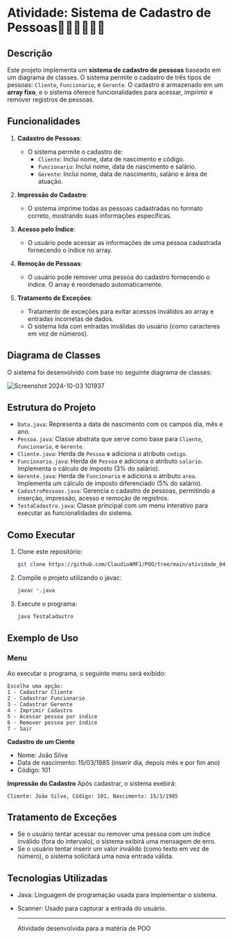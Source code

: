 # Atividade: Sistema de Cadastro de Pessoas🙋🏼‍♂️🙋🏼‍♀️

## Descrição

Este projeto implementa um **sistema de cadastro de pessoas** baseado em um diagrama de classes. O sistema permite o cadastro de três tipos de pessoas: `Cliente`, `Funcionario`, e `Gerente`. O cadastro é armazenado em um **array fixo**, e o sistema oferece funcionalidades para acessar, imprimir e remover registros de pessoas.

## Funcionalidades

1. **Cadastro de Pessoas**:
   - O sistema permite o cadastro de:
     - `Cliente`: Inclui nome, data de nascimento e código.
     - `Funcionario`: Inclui nome, data de nascimento e salário.
     - `Gerente`: Inclui nome, data de nascimento, salário e área de atuação.
   
2. **Impressão do Cadastro**:
   - O sistema imprime todas as pessoas cadastradas no formato correto, mostrando suas informações específicas.

3. **Acesso pelo Índice**:
   - O usuário pode acessar as informações de uma pessoa cadastrada fornecendo o índice no array.

4. **Remoção de Pessoas**:
   - O usuário pode remover uma pessoa do cadastro fornecendo o índice. O array é reordenado automaticamente.

5. **Tratamento de Exceções**:
   - Tratamento de exceções para evitar acessos inválidos ao array e entradas incorretas de dados.
   - O sistema lida com entradas inválidas do usuário (como caracteres em vez de números).

## Diagrama de Classes

O sistema foi desenvolvido com base no seguinte diagrama de classes:

![Screenshot 2024-10-03 101937](https://github.com/user-attachments/assets/fd088b73-f126-435d-86c9-673fff8a9311)


## Estrutura do Projeto

- `Data.java`: Representa a data de nascimento com os campos dia, mês e ano.
- `Pessoa.java`: Classe abstrata que serve como base para `Cliente`, `Funcionario`, e `Gerente`.
- `Cliente.java`: Herda de `Pessoa` e adiciona o atributo `codigo`.
- `Funcionario.java`: Herda de `Pessoa` e adiciona o atributo `salario`. Implementa o cálculo de imposto (3% do salário).
- `Gerente.java`: Herda de `Funcionario` e adiciona o atributo `area`. Implementa um cálculo de imposto diferenciado (5% do salário).
- `CadastroPessoas.java`: Gerencia o cadastro de pessoas, permitindo a inserção, impressão, acesso e remoção de registros.
- `TestaCadastro.java`: Classe principal com um menu interativo para executar as funcionalidades do sistema.

## Como Executar

1. Clone este repositório:
   ```bash
   git clone https://github.com/ClaudioAMF1/POO/tree/main/atividade_04
    ```
2. Compile o projeto utilizando o javac:
    ```bash
    javac *.java
    ```
3. Execute o programa:
    ```bash
    java TestaCadastro
    ```

## Exemplo de Uso

### Menu
Ao executar o programa, o seguinte menu será exibido:
```
Escolha uma opção:
1 - Cadastrar Cliente
2 - Cadastrar Funcionario
3 - Cadastrar Gerente
4 - Imprimir Cadastro
5 - Acessar pessoa por índice
6 - Remover pessoa por índice
7 - Sair
```

**Cadastro de um Ciente**
- Nome: João Silva
- Data de nascimento: 15/03/1985 (inserir dia, depois mês e por fim ano)
- Código: 101

**Impressão do Cadastro**
Após cadastrar, o sistema exebirá:
```
Cliente: João Silva, Código: 101, Nascimento: 15/3/1985
```

## Tratamento de Exceções
- Se o usuário tentar acessar ou remover uma pessoa com um índice inválido (fora do intervalo), o sistema exibirá uma mensagem de erro.
- Se o usuário tentar inserir um valor inválido (como texto em vez de número), o sistema solicitará uma nova entrada válida.

## Tecnologias Utilizadas
- Java: Linguagem de programação usada para implementar o sistema.
- Scanner: Usado para capturar a entrada do usuário.

  ---

  Atividade desenvolvida para a matéria de POO
